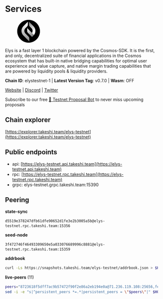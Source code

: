 # Services

<figure><img src="https://raw.githubusercontent.com/kj89/cosmos-images/main/logos/elys.png" alt=""><figcaption></figcaption></figure>

Elys is a fast layer 1 blockchain powered by the Cosmos-SDK.  It is the first, and only, decentralized suite of financial  applications in the Cosmos ecosystem that has built-in native  bridging capabilities for optimal user experience and value  capture, and native margin trading capabilities that are  powered by liquidity pools & liquidity providers.

**Chain ID**: elystestnet-1 | **Latest Version Tag**: v0.7.0 | **Wasm**: OFF

[Website](https://elys.network) | [Discord](https://discord.gg/R9Gr6Vh7vC) | [Twitter](https://twitter.com/elys_network)



Subscribe to our free [🤖 Testnet Proposal Bot](https://t.me/kjnodes_testnet_proposal_bot) to never miss upcoming proposals


## Chain explorer
[https://explorer.takeshi.team/elys-testnet](https://explorer.takeshi.team/elys-testnet)

## Public endpoints

* api: [https://elys-testnet.api.takeshi.team](https://elys-testnet.api.takeshi.team)
* rpc: [https://elys-testnet.rpc.takeshi.team](https://elys-testnet.rpc.takeshi.team)
* grpc: elys-testnet.grpc.takeshi.team:15390

## Peering

**state-sync**

```text
d5519e378247dfb61dfe90652d1fe3e2b3005a5b@elys-testnet.rpc.takeshi.team:15356
```

**seed-node**

```text
3f472746f46493309650e5a033076689996c8881@elys-testnet.rpc.takeshi.team:15359
```

**addrbook**
```bash
curl -Ls https://snapshots.takeshi.team/elys-testnet/addrbook.json > $HOME/.elys/config/addrbook.json
```

**live-peers** (11)
```bash
peers="8723618f5dff7ac9b57472f90f2e86a2eb194e0a@71.236.119.108:25656,fed5ba77a69a4e75f44588f794999e9ca0c6b440@45.67.217.22:21956,ab4068efcb0e1401ff1b08f9269fa88151a640c0@154.12.229.78:26656,f29fe386022c463b3945955efe2b753e3bcad9a9@45.151.122.202:26656,e27c08c6159ebe0fb6293336ee51e68c35fe2102@31.220.84.183:60756,8851667ffc0b35d3a993fce617fd7a1a736729ad@65.21.126.180:30656,01aaf7bce61622ab4f2f6cedbc57fa3aa5d3cf3c@167.235.1.101:26676,a2a6baf0da022e38f237d76dc60ba9994dd07120@194.163.167.138:54656,44f3a9ac5bfe5292edaea6e00ed2fdc4b0384573@143.198.198.204:26656,ae22b82b1dc34fa0b1a64854168692310f562136@198.27.74.140:26656,d5519e378247dfb61dfe90652d1fe3e2b3005a5b@65.109.68.190:15356"
sed -i -e "s|^persistent_peers *=.*|persistent_peers = \"$peers\"|" $HOME/.elys/config/config.toml
```
